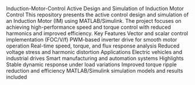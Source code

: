 Induction-Motor-Control
Active Design and Simulation of Induction Motor Control
This repository presents the active control design and simulation of an Induction Motor (IM) using MATLAB/Simulink. The project focuses on achieving high-performance speed and torque control with reduced harmonics and improved efficiency.
Key Features
Vector and scalar control implementation (FOC/V/f)
PWM-based inverter drive for smooth motor operation
Real-time speed, torque, and flux response analysis
Reduced voltage stress and harmonic distortion
Applications
Electric vehicles and industrial drives
Smart manufacturing and automation systems
Highlights
Stable dynamic response under load variations
Improved torque ripple reduction and efficiency
MATLAB/Simulink simulation models and results included
